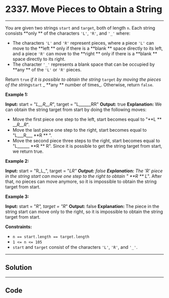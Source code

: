 # 2337. Move Pieces to Obtain a String

---

You are given two strings `start` and `target`, both of length `n`. Each string consists **only ** of the characters `'L'`, `'R'`, and `'_'` where:

  * The characters `'L'` and `'R'` represent pieces, where a piece `'L'` can move to the **left ** only if there is a **blank ** space directly to its left, and a piece `'R'` can move to the **right ** only if there is a **blank ** space directly to its right.
  * The character `'_'` represents a blank space that can be occupied by **any ** of the `'L'` or `'R'` pieces.



Return `true` _if it is possible to obtain the string_ `target` _by moving the pieces of the string_`start` _ **any ** number of times_. Otherwise, return `false`.

 

**Example 1:**


**Input:** start = "_L__R__R_", target = "L______RR"
**Output:** true
**Explanation:** We can obtain the string target from start by doing the following moves:
- Move the first piece one step to the left, start becomes equal to "**L ** ___R__R_".
- Move the last piece one step to the right, start becomes equal to "L___R___ **R ** ".
- Move the second piece three steps to the right, start becomes equal to "L______ **R ** R".
Since it is possible to get the string target from start, we return true.


**Example 2:**


**Input:** start = "R_L_", target = "__LR"
**Output:** false
**Explanation:** The 'R' piece in the string start can move one step to the right to obtain "_ **R ** L_".
After that, no pieces can move anymore, so it is impossible to obtain the string target from start.


**Example 3:**


**Input:** start = "_R", target = "R_"
**Output:** false
**Explanation:** The piece in the string start can move only to the right, so it is impossible to obtain the string target from start.

 

**Constraints:**

  * `n == start.length == target.length`
  * `1 <= n <= 105`
  * `start` and `target` consist of the characters `'L'`, `'R'`, and `'_'`.

---

## Solution



---

## Code
```python


```